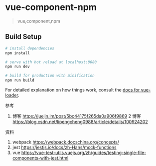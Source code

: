 # vue-component-npm

> vue,component,npm

## Build Setup

``` bash
# install dependencies
npm install

# serve with hot reload at localhost:8080
npm run dev

# build for production with minification
npm run build
```

For detailed explanation on how things work, consult the [docs for vue-loader](http://vuejs.github.io/vue-loader).


参考 
1. 博客 https://juejin.im/post/5bc44175f265da0a906f9869 
2  博客 https://blog.csdn.net/lipengcheng0988/article/details/100924202

资料
1. webpack https://webpack.docschina.org/concepts/
2. jest https://jestjs.io/docs/zh-Hans/mock-functions
3. vue https://vue-test-utils.vuejs.org/zh/guides/testing-single-file-components-with-jest.html